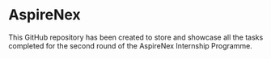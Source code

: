 # AspireNex
This GitHub repository has been created to store and showcase all the tasks completed for the second round of the AspireNex Internship Programme.
